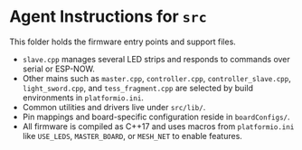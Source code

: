 # Agent Instructions for `src`

This folder holds the firmware entry points and support files.

- `slave.cpp` manages several LED strips and responds to commands over serial or ESP-NOW.
- Other mains such as `master.cpp`, `controller.cpp`, `controller_slave.cpp`, `light_sword.cpp`, and `tess_fragment.cpp` are selected by build environments in `platformio.ini`.
- Common utilities and drivers live under `src/lib/`.
- Pin mappings and board-specific configuration reside in `boardConfigs/`.
- All firmware is compiled as C++17 and uses macros from `platformio.ini` like `USE_LEDS`, `MASTER_BOARD`, or `MESH_NET` to enable features.
